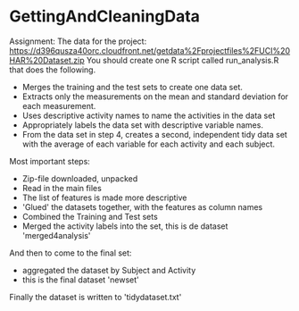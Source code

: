 # GettingAndCleaningData
Assignment:
The data for the project: https://d396qusza40orc.cloudfront.net/getdata%2Fprojectfiles%2FUCI%20HAR%20Dataset.zip 
You should create one R script called run_analysis.R that does the following. 
* Merges the training and the test sets to create one data set.
* Extracts only the measurements on the mean and standard deviation for each measurement. 
* Uses descriptive activity names to name the activities in the data set
* Appropriately labels the data set with descriptive variable names. 
* From the data set in step 4, creates a second, independent tidy data set with the average of each variable for each activity and each subject.

Most important steps:
* Zip-file downloaded, unpacked
* Read in the main files
* The list of features is made more descriptive
* 'Glued' the datasets together, with the features as column names
* Combined the Training and Test sets
* Merged the activity labels into the set, this is de dataset 'merged4analysis'

And then to come to the final set:
* aggregated the dataset by Subject and Activity
* this is the final dataset 'newset'

Finally the dataset is written to 'tidydataset.txt'
